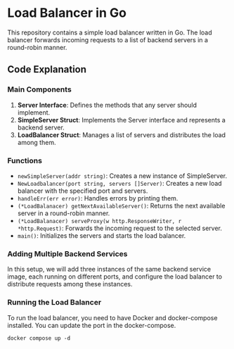# Load Balancer in Go

This repository contains a simple load balancer written in Go. The load balancer forwards incoming requests to a list of backend servers in a round-robin manner.

## Code Explanation

### Main Components

1. **Server Interface**: Defines the methods that any server should implement.
2. **SimpleServer Struct**: Implements the Server interface and represents a backend server.
3. **LoadBalancer Struct**: Manages a list of servers and distributes the load among them.

### Functions

- `newSimpleServer(addr string)`: Creates a new instance of SimpleServer.
- `NewLoadbalancer(port string, servers []Server)`: Creates a new load balancer with the specified port and servers.
- `handleErr(err error)`: Handles errors by printing them.
- `(*LoadBalanacer) getNextAvailableServer()`: Returns the next available server in a round-robin manner.
- `(*LoadBalanacer) serveProxy(w http.ResponseWriter, r *http.Request)`: Forwards the incoming request to the selected server.
- `main()`: Initializes the servers and starts the load balancer.

### Adding Multiple Backend Services

In this setup, we will add three instances of the same backend service image, each running on different ports, and configure the load balancer to distribute requests among these instances.


### Running the Load Balancer

To run the load balancer, you need to have Docker and docker-compose installed. You can update the port in the docker-compose.

```docker-compose
docker compose up -d